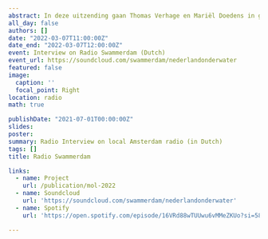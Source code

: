 ```yaml
---
abstract: In deze uitzending gaan Thomas Verhage en Mariël Doedens in gesprek met Toon Haer en Jantsje Mol over de overstromingsisico’s waar Nederland in de toekomst mee te maken gaat krijgen. Toon is expert op het gebied van water- en klimaat risico en zal vertellen hoe groot het probleem van een alsmaar stijgende zeespiegel is voor Nederland. Jantsje zal vertellen over haar onderzoek waarin virtual reality proefpersonen meer laat investeren in het overstromingsbestendig maken van hun huizen.
all_day: false
authors: []
date: "2022-03-07T11:00:00Z"
date_end: "2022-03-07T12:00:00Z"
event: Interview on Radio Swammerdam (Dutch)
event_url: https://soundcloud.com/swammerdam/nederlandonderwater
featured: false
image:
  caption: ''
  focal_point: Right
location: radio
math: true

publishDate: "2021-07-01T00:00:00Z"
slides:
poster:
summary: Radio Interview on local Amsterdam radio (in Dutch)
tags: []
title: Radio Swammerdam

links:
  - name: Project
    url: /publication/mol-2022
  - name: Soundcloud
    url: 'https://soundcloud.com/swammerdam/nederlandonderwater'
  - name: Spotify
    url: 'https://open.spotify.com/episode/16VRd88wTUUwu6vMMeZKUo?si=588c69ae26e2423a'

---
```

